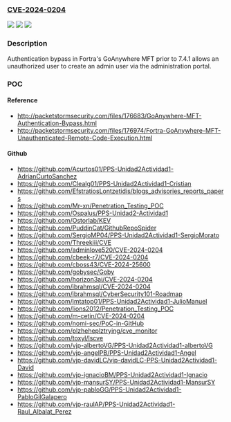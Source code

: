 ### [CVE-2024-0204](https://cve.mitre.org/cgi-bin/cvename.cgi?name=CVE-2024-0204)
![](https://img.shields.io/static/v1?label=Product&message=GoAnywhere%20MFT&color=blue)
![](https://img.shields.io/static/v1?label=Version&message=6.0.1%20&color=brightgreen)
![](https://img.shields.io/static/v1?label=Vulnerability&message=CWE-425%20Direct%20Request%20('Forced%20Browsing')&color=brightgreen)

### Description

Authentication bypass in Fortra's GoAnywhere MFT prior to 7.4.1 allows an unauthorized user to create an admin user via the administration portal.

### POC

#### Reference
- http://packetstormsecurity.com/files/176683/GoAnywhere-MFT-Authentication-Bypass.html
- http://packetstormsecurity.com/files/176974/Fortra-GoAnywhere-MFT-Unauthenticated-Remote-Code-Execution.html

#### Github
- https://github.com/Acurtos01/PPS-Unidad2Actividad1-AdrianCurtoSanchez
- https://github.com/Clealg01/PPS-Unidad2Actividad1-Cristian
- https://github.com/EfstratiosLontzetidis/blogs_advisories_reports_papers
- https://github.com/Mr-xn/Penetration_Testing_POC
- https://github.com/Ospalus/PPS-Unidad2-Actividad1
- https://github.com/Ostorlab/KEV
- https://github.com/PuddinCat/GithubRepoSpider
- https://github.com/SergioMP04/PPS-Unidad2Actividad1-SergioMorato
- https://github.com/Threekiii/CVE
- https://github.com/adminlove520/CVE-2024-0204
- https://github.com/cbeek-r7/CVE-2024-0204
- https://github.com/cboss43/CVE-2024-25600
- https://github.com/gobysec/Goby
- https://github.com/horizon3ai/CVE-2024-0204
- https://github.com/ibrahmsql/CVE-2024-0204
- https://github.com/ibrahmsql/CyberSecurity101-Roadmap
- https://github.com/jmtatop01/PPS-Unidad2Actividad1-JulioManuel
- https://github.com/lions2012/Penetration_Testing_POC
- https://github.com/m-cetin/CVE-2024-0204
- https://github.com/nomi-sec/PoC-in-GitHub
- https://github.com/plzheheplztrying/cve_monitor
- https://github.com/toxyl/lscve
- https://github.com/vjp-albertoVG/PPS-Unidad2Actividad1-albertoVG
- https://github.com/vjp-angelPB/PPS-Unidad2Actividad1-Angel
- https://github.com/vjp-davidLC/vjp-davidLC-PPS-Unidad2Actividad1-David
- https://github.com/vjp-ignacioBM/PPS-Unidad2Actividad1-Ignacio
- https://github.com/vjp-mansurSY/PPS-Unidad2Actividad1-MansurSY
- https://github.com/vjp-pabloGG/PPS-Unidad2Actividad1-PabloGilGalapero
- https://github.com/vjp-raulAP/PPS-Unidad2Actividad1-Raul_Albalat_Perez

